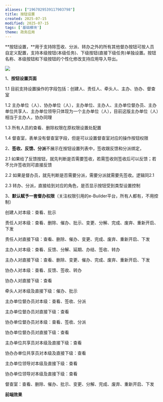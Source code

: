 ```yaml
---
aliases: ["1967029539117903798"]
title: 按钮设置
created: 2025-07-15
modified: 2025-07-15
tags: ['基础模块']
theme: 政务应用
---
```


**按钮设置，**用于支持除签收、分派、转办之外的所有其他督办按钮可按人员自定义配置，支持本级按钮(本级任务)、下级按钮(直接下级任务)单独设置。按钮名称、本级按钮和下级按钮的个性化修改支持应用导入导出。

![](https://myhelpdoc.oss-cn-heyuan.aliyuncs.com/mdimages/848710723211d846bb05df7750321799.jpg)

1、**按钮设置页面**

1.1 目前支持设置操作的字段包括：创建人、责任人、牵头人、主办、协办、督查室

1.2 主办单位（人）、协办单位（人），主办单位、主办人、主办单位督办员、主办单位共享人、主办单位领导只体现为一个主办单位（人），目前这版主办单位（人）相当于主办人，协办同理

1.3 所有人员的查看、删除权限在原权限设置处配置

1.4 督查室，表单没有督查室字段，但是可以设置督查室对应的操作按钮权限

2、**签收、反馈、分派**不展示在按钮设置列表中，签收跟反馈和分派绑定，

2.1 如果给了反馈按钮，就先判断是否需要签收，若需签收则签收后可以反馈；若不允许签收则可直接反馈

2.2 如果是督办员，就先判断是否需要分派，需要分派就需要先签收。逻辑同2.1

2.3 转办、分派，直接给到对应的角色，是否显示按钮受到类型设置控制

3、**默认赋予一套督办权限**（关注权限引用的e-Builder平台，所有人都有，不用控制）

创建人对本级：查看、批示

责任人对本级：查看、删除、催办、批示、变更、分解、完成、废弃、重新开启、下发

责任人对直接下级：查看、删除、催办、变更、完成、废弃、重新开启、下发

主办人对本级：查看、反馈、分解、延期、办结、签收、转办

主办人对直接下级：查看、删除、变更、催办、完成、废弃、重新开启、下发

协办人对本级：查看、反馈、签收、转办

协办人对直接下级：查看

牵头人对本级及直接下级：催办、批示

主办单位督办员对本级：查看、签收、分派

主办单位督办员对直接下级：查看

协办单位督办员对本级：查看、签收、分派

协办单位督办员对直接下级：查看

主办单位共享员对本级及直接下级：查看

协办办单位共享员对本级及直接下级：查看

主办单位领导对本级及直接下级：查看

协办单位领导对本级及直接下级：查看

督查室：查看、删除、催办、批示、变更、分解、完成、废弃、重新开启、下发

**前端效果**

